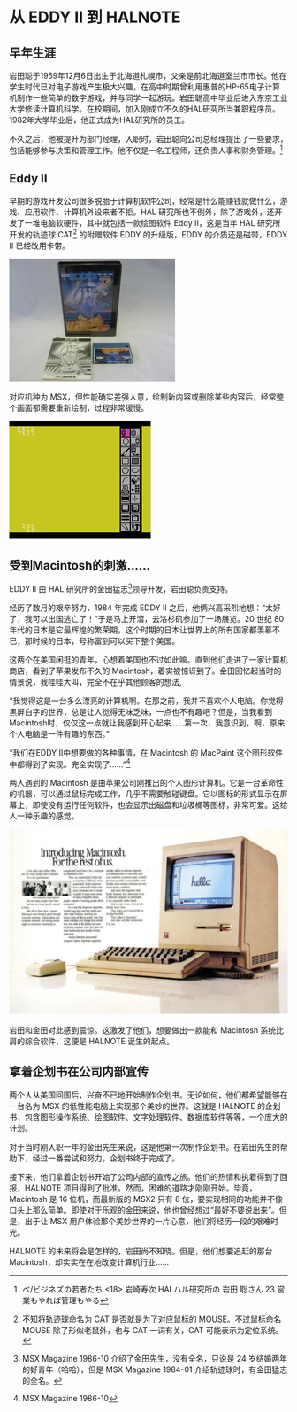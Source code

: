 # 从 EDDY II 到 HALNOTE

## 早年生涯
岩田聪于1959年12月6日出生于北海道札幌市，父亲是前北海道室兰市市长。他在学生时代已对电子游戏产生极大兴趣，在高中时期曾利用惠普的HP-65电子计算机制作一些简单的数字游戏，并与同学一起游玩。岩田聪高中毕业后进入东京工业大学修读计算机科学。在校期间，加入刚成立不久的HAL研究所当兼职程序员。1982年大学毕业后，他正式成为HAL研究所的员工。

不久之后，他被提升为部门经理，入职时，岩田聪向公司总经理提出了一些要求，包括能够参与决策和管理工作。他不仅是一名工程师，还负责人事和财务管理。[^6]



## Eddy II



早期的游戏开发公司很多脱胎于计算机软件公司，经常是什么能赚钱就做什么，游戏、应用软件、计算机外设来者不拒。HAL 研究所也不例外，除了游戏外，还开发了一堆电脑软硬件，其中就包括一款绘图软件 Eddy II，这是当年 HAL 研究所开发的轨迹球 CAT[^3] 的附赠软件 EDDY 的升级版，EDDY 的介质还是磁带，EDDY II 已经改用卡带。

![eddyii](img/eddyii.jpg)

对应机种为 MSX，但性能确实差强人意，绘制新内容或删除某些内容后，经常整个画面都需要重新绘制，过程非常缓慢。

![eddyii_screen](img/eddyii_screen.png)

## 受到Macintosh的刺激……
EDDY II 由 HAL 研究所的金田猛志[^2]领导开发，岩田聪负责支持。

经历了数月的艰辛努力，1984 年完成 EDDY II 之后，他俩兴高采烈地想：“太好了，我可以出国逃亡了！”于是马上开溜，去洛杉矶参加了一场展览。20 世纪 80 年代的日本是它最辉煌的繁荣期，这个时期的日本让世界上的所有国家都羡慕不已，那时候的日本，号称富到可以买下整个美国。

这两个在美国闲逛的青年，心想着美国也不过如此嘛。直到他们走进了一家计算机商店，看到了苹果发布不久的 Macintosh，着实被惊讶到了。金田回忆起当时的情景说，我哇哇大叫，完全不在乎其他顾客的想法,

 “我觉得这是一台多么漂亮的计算机啊。在那之前，我并不喜欢个人电脑。你觉得黑屏白字的世界，总是让人觉得无味乏味，一点也不有趣吧？但是，当我看到Macintosh时，仅仅这一点就让我感到开心起来......第一次，我意识到，啊，原来个人电脑是一件有趣的东西。”

“我们在EDDY II中想要做的各种事情，在 Macintosh 的 MacPaint 这个图形软件中都得到了实现。完全实现了......”[^7]

两人遇到的 Macintosh 是由苹果公司刚推出的个人图形计算机。它是一台革命性的机器，可以通过鼠标完成工作，几乎不需要触碰键盘。它以图标的形式显示在屏幕上，即使没有运行任何软件，也会显示出磁盘和垃圾桶等图标，非常可爱。这给人一种乐趣的感觉。

![mac](img/mac.png)

岩田和金田对此感到震惊。这激发了他们，想要做出一款能和 Macintosh 系统比肩的综合软件，这便是 HALNOTE 诞生的起点。

## 拿着企划书在公司内部宣传

两个人从美国回国后，兴奋不已地开始制作企划书。无论如何，他们都希望能够在一台名为 MSX 的低性能电脑上实现那个美妙的世界。这就是 HALNOTE 的企划书，包含图形操作系统、绘图软件、文字处理软件、数据库软件等等，一个庞大的计划。

对于当时刚入职一年的金田先生来说，这是他第一次制作企划书。在岩田先生的帮助下，经过一番尝试和努力，企划书终于完成了。

接下来，他们拿着企划书开始了公司内部的宣传之旅。他们的热情和执着得到了回报，HALNOTE 项目得到了批准。然而，困难的道路才刚刚开始。毕竟，Macintosh 是 16 位机，而最新版的 MSX2 只有 8 位，要实现相同的功能并不像口头上那么简单。即使对于乐观的金田来说，他也曾经想过“最好不要说出来”。但是，出于让 MSX 用户体验那个美妙世界的一片心意，他们将经历一段的艰难时光。

HALNOTE 的未来将会是怎样的，岩田尚不知晓。但是，他们想要追赶的那台 Macintosh，却实实在在地改变计算机行业…… 


[^2]: MSX Magazine 1986-10 介绍了金田先生，没有全名，只说是 24 岁结婚两年的好青年（哈哈），但是 MSX Magazine 1984-01 介绍轨迹球时，有金田猛志的全名。
[^3]: 不知将轨迹球命名为 CAT 是否就是为了对应鼠标的 MOUSE。不过鼠标命名 MOUSE 除了形似老鼠外，也与 CAT 一词有关，CAT 可能表示为定位系统。
[^6]: べ/ビジネズの若者たち <18>	岩崎寿次	HALハル研究所の 岩田 聡さん 23 営業もやれば管理もやる
[^7]: MSX Magazine 1986-10 